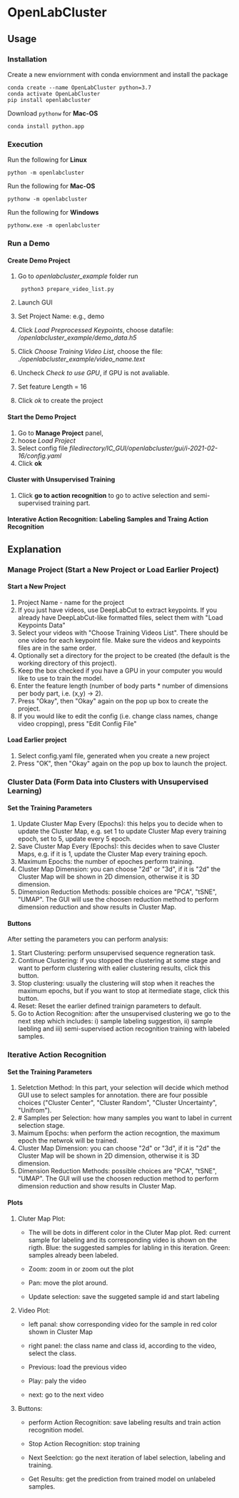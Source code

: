 # OpenLabCluster

## Usage
### Installation

Create a new enviornment with conda enviornment and install the package
	
	conda create --name OpenLabCluster python=3.7
	conda activate OpenLabCluster
	pip install openlabcluster
	
	
Download `pythonw` for **Mac-OS**
	
	conda install python.app
	
### Execution

Run the following for **Linux**
	
	python -m openlabcluster

Run the following for **Mac-OS**

	pythonw -m openlabcluster

Run the following for **Windows**

	pythonw.exe -m openlabcluster
		
### Run a Demo

#### Create Demo Project
1. Go to *openlabcluster_example* folder run 
		
		python3 prepare_video_list.py
2. Launch GUI
3. Set Project Name: e.g., demo
4. Click *Load Preprocessed Keypoints*, choose datafile: */openlabcluster_example/demo_data.h5*
5. Click *Choose Training Video List*, choose the file: *./openlabcluster_example/video_name.text*
6. Uncheck *Check to use GPU*, if GPU is not avaliable.
7. Set feature Length = 16
8. Click *ok* to create the project

#### Start the Demo Project
1. Go to **Manage Project** panel, 
2. hoose *Load Project*
3. Select config file *filedirectory/IC_GUI/openlabcluster/gui/i-2021-02-16/config.yaml*
4. Click **ok**

#### Cluster with Unsupervised Training
1. Click **go to action recognition** to go to active selection and semi-supervised training part.

#### Interative Action Recognition: Labeling Samples and Traing Action Recognition

## Explanation
### Manage Project (Start a New Project or Load Earlier Project)
#### Start a New Project
1. Project Name - name for the project
2.  If you just have videos, use DeepLabCut to extract keypoints. If you already have DeepLabCut-like formatted files, select them with "Load Keypoints Data"
3. Select your videos with "Choose Training Videos List". There should be one video for each keypoint file. Make sure the videos and keypoints files are in the same order.
4. Optionally set a directory for the project to be created (the default is the working directory of this project).
5. Keep the box checked if you have a GPU in your computer you would like to use to train the model.
6. Enter the feature length (number of body parts * number of dimensions per body part, i.e. (x,y) -> 2).
7. Press "Okay", then "Okay" again on the pop up box to create the project.
8. If you would like to edit the config (i.e. change class names, change video cropping), press "Edit Config File"

#### Load Earlier project
1. Select config.yaml file, generated when you create a new project
2. Press "OK", then "Okay" again on the pop up box to launch the project.


### Cluster Data (Form Data into Clusters with Unsupervised Learning)
#### Set the Training Parameters
1. Update Cluster Map Every (Epochs): this helps you to decide when to update the Cluster Map, e.g. set 1 to update Cluster Map every training epoch, set to 5, update every 5 epoch.
2. Save Cluster Map Every (Epochs): this decides when to save Cluster Maps, e.g. if it is 1, update the Cluster Map every training epoch.
3. Maximum Epochs: the number of epoches perform training.
4. Cluster Map Dimension: you can choose "2d" or "3d", if it is "2d" the Cluster Map will be shown in 2D dimension, otherwise it is 3D dimension.
5. Dimension Reduction Methods: possible choices are "PCA", "tSNE", "UMAP". The GUI will use the choosen reduction method to perform dimension reduction and show results in Cluster Map.


#### Buttons
After setting the parameters you can perform analysis:

1. Start Clustering: perform unsupervised sequence regneration task.
2. Continue Clustering: if you stopped the clustering at some stage and want to perform clustering with ealier clustering results, click this button.
3. Stop clustering: usually the clustering will stop when it reaches the maximum epochs, but if you want to stop at itermediate stage, click this button.
4. Reset: Reset the earlier defined trainign parameters to default.
5. Go to Action Recognition: after the unsupervised clustering we go to the next step which includes: i) sample labeling suggestion, ii) sample laebling and iii) semi-supervised action recognition training with labeled samples.

### Iterative Action Recognition
#### Set the Training Parameters
1. Seletction Method: In this part, your selection will decide which method GUI use to select samples for annotation. there are four possible choices ("Cluster Center", "Cluster Random", "Cluster Uncertainty", "Unifrom").
2. \# Samples per Selection: how many samples you want to label in current selection stage.
3. Maimum Epochs: when perform the action recogntion, the maximum epoch the netwrok will be trained.
4. Cluster Map Dimension: you can choose "2d" or "3d", if it is "2d" the Cluster Map will be shown in 2D dimension, otherwise it is 3D dimension.
5. Dimension Reduction Methods: possible choices are "PCA", "tSNE", "UMAP". The GUI will use the choosen reduction method to perform dimension reduction and show results in Cluster Map.

#### Plots
1. Cluter Map Plot:
	
	* The will be dots in different color in the Cluter Map plot.
Red: current sample for labeling and its corresponding video is shown on the rigth.
Blue: the suggested samples for labling in this iteration.
Green: samples already been labeled.
	
	* Zoom: zoom in or zoom out the plot
	
	* Pan: move the plot around.
	
	* Update selection: save the suggeted sample id and start labeling
	
2. Video Plot:
	
	* left panal: show corresponding video for the sample in red color shown in Cluster Map
	
	* right panel: the class name and class id, according to the video, select the class.
	
	* Previous: load the previous video
	
	* Play: paly the video
	
	* next: go to the next video 

3. Buttons:
	
	* perform Action Recognition: save labeling results and train action recognition model.
	
	* Stop Action Recognition: stop training
	
	* Next Seelction: go the next iteration of label selection, labeling and training.
	
	* Get Results: get the prediction from trained model on unlabeled samples. 


